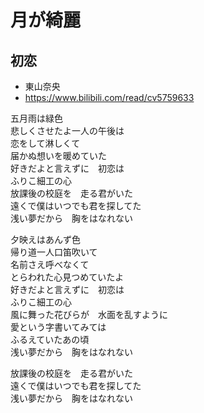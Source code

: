 
# 月が綺麗

## 初恋

* 東山奈央
* https://www.bilibili.com/read/cv5759633

五月雨は緑色<br>
悲しくさせたよ一人の午後は<br>
恋をして淋しくて<br>
届かぬ想いを暖めていた<br>
好きだよと言えずに　初恋は<br>
ふりこ細工の心<br>
放課後の校庭を　走る君がいた<br>
遠くで僕はいつでも君を探してた<br>
浅い夢だから　胸をはなれない<br>

夕映えはあんず色<br>
帰り道一人口笛吹いて<br>
名前さえ呼べなくて<br>
とらわれた心見つめていたよ<br>
好きだよと言えずに　初恋は<br>
ふりこ細工の心<br>
風に舞った花びらが　水面を乱すように<br>
愛という字書いてみては<br>
ふるえていたあの頃<br>
浅い夢だから　胸をはなれない<br>

放課後の校庭を　走る君がいた<br>
遠くで僕はいつでも君を探してた<br>
浅い夢だから　胸をはなれない<br>
